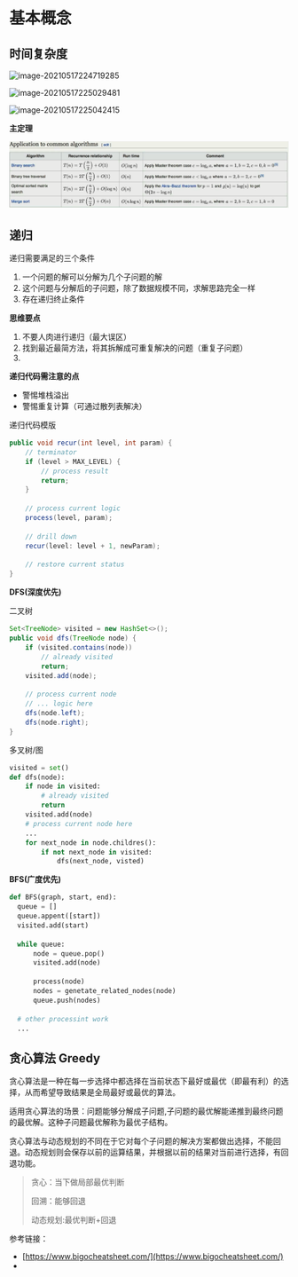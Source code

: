 # 基本概念

##  时间复杂度

![image-20210517224719285](https://gitee.com/minghai1024/my-image/raw/master/img/2021/20210517224956.png) 

![image-20210517225029481](https://gitee.com/minghai1024/my-image/raw/master/img/2021/20210517225029.png)

![image-20210517225042415](https://gitee.com/minghai1024/my-image/raw/master/img/2021/20210517225042.png)

**主定理**

<img src="images/基本概念/image-20210407222853931.png" alt="image-20210407222853931" style="zoom:80%;" />



## 递归

递归需要满足的三个条件

1. 一个问题的解可以分解为几个子问题的解
2. 这个问题与分解后的子问题，除了数据规模不同，求解思路完全一样
3. 存在递归终止条件

**思维要点**

1. 不要人肉进行递归（最大误区）
2. 找到最近最简方法，将其拆解成可重复解决的问题（重复子问题）
3. 

**递归代码需注意的点**

* 警惕堆栈溢出
* 警惕重复计算（可通过散列表解决）

递归代码模版

```java
public void recur(int level, int param) {
    // terminator
    if (level > MAX_LEVEL) {
        // process result
        return;
    }
    
    // process current logic
    process(level, param);
    
    // drill down
    recur(level: level + 1, newParam);
    
    // restore current status
}
```

**DFS(深度优先)**

二叉树

```java
Set<TreeNode> visited = new HashSet<>();
public void dfs(TreeNode node) {
    if (visited.contains(node))
        // already visited
    	return;
    visited.add(node);

    // process current node
    // ... logic here
    dfs(node.left);
    dfs(node.right);
}
```

多叉树/图

```python
visited = set()
def dfs(node):
    if node in visited:
		# already visited
		return
	visited.add(node)
    # process current node here
    ...
    for next_node in node.childres():
        if not next_node in visited:
            dfs(next_node, visted)
```

 **BFS(广度优先)**

  ```python
def BFS(graph, start, end):
    queue = []
    queue.appent([start])
    visited.add(start)
    
    while queue:
        node = queue.pop()
        visited.add(node)
        
        process(node)
        nodes = genetate_related_nodes(node)
        queue.push(nodes)
        
    # other processint work
    ...
  ```

## 贪心算法 Greedy

贪心算法是一种在每一步选择中都选择在当前状态下最好或最优（即最有利）的选择，从而希望导致结果是全局最好或最优的算法。

适用贪心算法的场景：问题能够分解成子问题,子问题的最优解能递推到最终问题的最优解。这种子问题最优解称为最优子结构。

贪心算法与动态规划的不同在于它对每个子问题的解决方案都做出选择，不能回退。动态规划则会保存以前的运算结果，并根据以前的结果对当前进行选择，有回退功能。



> 贪心：当下做局部最优判断
>
> 回溯：能够回退
>
> 动态规划:最优判断+回退

 



参考链接：

* [https://www.bigocheatsheet.com/](https://www.bigocheatsheet.com/)
* 

